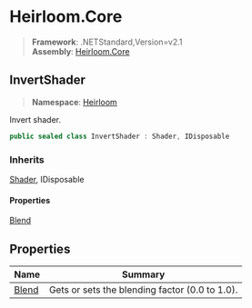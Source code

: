 # Heirloom.Core

> **Framework**: .NETStandard,Version=v2.1  
> **Assembly**: [Heirloom.Core][0]  

## InvertShader

> **Namespace**: [Heirloom][0]  

Invert shader.

```cs
public sealed class InvertShader : Shader, IDisposable
```

### Inherits

[Shader][1], IDisposable

#### Properties

[Blend][2]

## Properties

| Name       | Summary                                        |
|------------|------------------------------------------------|
| [Blend][2] | Gets or sets the blending factor (0.0 to 1.0). |

[0]: ../../Heirloom.Core.md
[1]: Shader.md
[2]: InvertShader/Blend.md
